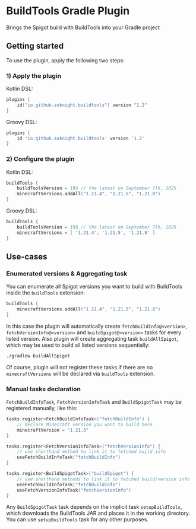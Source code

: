 # BuildTools Gradle Plugin
Brings the Spigot build with BuildTools into your Gradle project

## Getting started
To use the plugin, apply the following two steps:

### 1) Apply the plugin
Kotlin DSL:
```kotlin
plugins {
    id("io.github.soknight.buildtools") version "1.2"
}
```

Groovy DSL:
```groovy
plugins {
    id 'io.github.soknight.buildtools' version '1.2'
}
```

### 2) Configure the plugin
Kotlin DSL:
```kotlin
buildTools {
    buildToolsVersion = 193 // the latest on September 7th, 2025
    minecraftVersions.addAll("1.21.4", "1.21.5", "1.21.8")
}
```

Groovy DSL:
```groovy
buildTools {
    buildToolsVersion = 193 // the latest on September 7th, 2025
    minecraftVersions = [ '1.21.4', '1.21.5', '1.21.8' ]
}
```

## Use-cases

### Enumerated versions & Aggregating task
You can enumerate all Spigot versions you want to build with BuildTools inside the `buildTools` extension:
```kotlin
buildTools {
    minecraftVersions.addAll("1.21.4", "1.21.5", "1.21.8")
}
```

In this case the plugin will automatically create `fetchBuildInfo@<version>`, `fetchVersionInfo@<version>` and `buildSpigot@<version>` tasks for every listed version.
Also plugin will create aggregating task `buildAllSpigot`, which may be used to build all listed versions sequentially:
```bash
./gradlew buildAllSpigot
```

Of course, plugin will not register these tasks if there are no `minecraftVersions` will be declared via `buildTools` extension.

### Manual tasks declaration
`FetchBuildInfoTask`, `FetchVersionInfoTask` and `BuildSpigotTask` may be registered manually, like this:
```kotlin
tasks.register<FetchBuildInfoTask>("fetchBuildInfo") {
    // declare Minecraft version you want to build here
    minecraftVersion = "1.21.5"
}

tasks.register<FetchVersionInfoTask>("fetchVersionInfo") {
    // use shorthand method to link it to fetched build info
    useFetchBuildInfoTask("fetchBuildInfo")
}

tasks.register<BuildSpigotTask>("buildSpigot") {
    // use shorthand methods to link it to fetched build/version info
    useFetchBuildInfoTask("fetchBuildInfo")
    useFetchVersionInfoTask("fetchVersionInfo")
}
```
Any `BuildSpigotTask` task depends on the implicit task `setupBuildTools`, which downloads the BuildTools JAR and places it in the working directory.
You can use `setupBuildTools` task for any other purposes.
